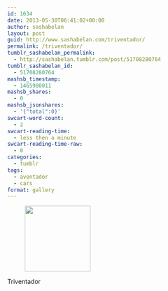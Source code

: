 ```yaml
---
id: 1634
date: 2013-05-30T06:41:02+00:00
author: sashabelan
layout: post
guid: http://www.sashabelan.com/triventador/
permalink: /triventador/
tumblr_sashabelan_permalink:
  - http://sashabelan.tumblr.com/post/51708280764
tumblr_sashabelan_id:
  - 51708280764
mashsb_timestamp:
  - 1465980011
mashsb_shares:
  - 0
mashsb_jsonshares:
  - '{"total":0}'
swcart-word-count:
  - 2
swcart-reading-time:
  - less then a minute
swcart-reading-time-raw:
  - 0
categories:
  - tumblr
tags:
  - aventador
  - cars
format: gallery
---
```

<div id='gallery-380' class='gallery galleryid-1634 gallery-columns-3 gallery-size-thumbnail'>
  <figure class='gallery-item'> 
  
  <div class='gallery-icon landscape'>
    <a href='http://www.sashabelan.ru/triventador/attachment/1635/'><img width="150" height="150" src="http://www.sashabelan.ru/wp-content/uploads/2013/05/tumblr_mnlmkeG52i1qarj97o1_500-150x150.jpg" class="attachment-thumbnail size-thumbnail" alt="" /></a>
  </div></figure>
</div>

Triventador